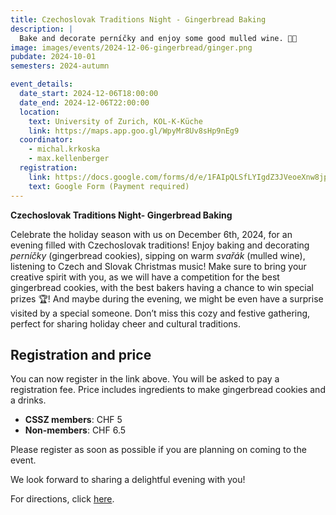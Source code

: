 ```yaml
---
title: Czechoslovak Traditions Night - Gingerbread Baking
description: |
  Bake and decorate perníčky and enjoy some good mulled wine. 🍷🍪
image: images/events/2024-12-06-gingerbread/ginger.png
pubdate: 2024-10-01
semesters: 2024-autumn

event_details:
  date_start: 2024-12-06T18:00:00
  date_end: 2024-12-06T22:00:00
  location:
    text: University of Zurich, KOL-K-Küche
    link: https://maps.app.goo.gl/WpyMr8Uv8sHp9nEg9
  coordinator:
    - michal.krkoska
    - max.kellenberger
  registration: 
    link: https://docs.google.com/forms/d/e/1FAIpQLSfLYIgdZ3JVeoeXnw8jpprqIilhms-NPJCMCRqW5dWaRkiLOA/viewform
    text: Google Form (Payment required)
---
```

**Czechoslovak Traditions Night- Gingerbread Baking**

Celebrate the holiday season with us on December 6th, 2024, for an evening filled with Czechoslovak traditions! Enjoy baking and decorating *perníčky* (gingerbread cookies), sipping on warm *svařák* (mulled wine), listening to Czech and Slovak Christmas music! Make sure to bring your creative spirit with you, as we will have a competition for the best gingerbread cookies, with the best bakers having a chance to win special prizes 🏆! And maybe during the evening, we might be even have a surprise visited by a special someone. Don’t miss this cozy and festive gathering, perfect for sharing holiday cheer and cultural traditions.

## **Registration and price**

You can now register in the link above. You will be asked to pay a registration fee. Price includes ingredients to make gingerbread cookies and a drinks.
- **CSSZ members**: CHF 5
- **Non-members**: CHF 6.5

Please register as soon as possible if you are planning on coming to the event.

We look forward to sharing a delightful evening with you! 

For directions, click [here](https://maps.app.goo.gl/WpyMr8Uv8sHp9nEg9).
